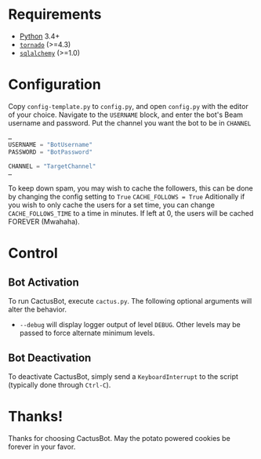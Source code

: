 # Requirements

* [Python](https://www.python.org/) 3.4+
* [`tornado`](https://www.tornadoweb.org/) (>=4.3)
* [`sqlalchemy`](https://www.sqlalchemy.org/) (>=1.0)

# Configuration

Copy `config-template.py` to `config.py`, and open `config.py` with the editor of your choice. Navigate to the `USERNAME` block, and enter the bot's Beam username and password. Put the channel you want the bot to be in `CHANNEL`

```python
…
USERNAME = "BotUsername"
PASSWORD = "BotPassword"

CHANNEL = "TargetChannel"
…
```

To keep down spam, you may wish to cache the followers, this can be done by changing the config setting to `True`
`CACHE_FOLLOWS = True`
Aditionally if you wish to only cache the users for a set time, you can change `CACHE_FOLLOWS_TIME` to a time in minutes. If left at 0, the users will be cached FOREVER (Mwahaha).

# Control

## Bot Activation

To run CactusBot, execute `cactus.py`. The following optional arguments will alter the behavior.
- `--debug` will display logger output of level `DEBUG`. Other levels may be passed to force alternate minimum levels.

## Bot Deactivation

To deactivate CactusBot, simply send a `KeyboardInterrupt` to the script (typically done through `Ctrl-C`).

# Thanks!
Thanks for choosing CactusBot. May the potato powered cookies be forever in your favor.
